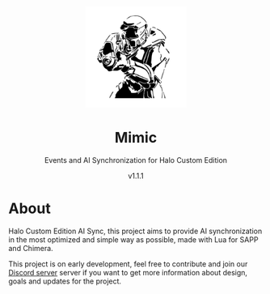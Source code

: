 <html>
    <p align="center">
        <img width="200px" src="img/mimic_logo.png"/>
    </p>
    <h1 align="center">Mimic</h1>
    <p align="center">
       Events and AI Synchronization for Halo Custom Edition
    </p>
    <p align="center">
       v1.1.1
    </p>
</html>

# About
Halo Custom Edition AI Sync, this project aims to provide AI synchronization in the most optimized
and simple way as possible, made with Lua for SAPP and Chimera.

This project is on early development, feel free to contribute and join our [Discord server](https://discord.shadowmods.net)
server if you want to get more information about design, goals and updates for the project.